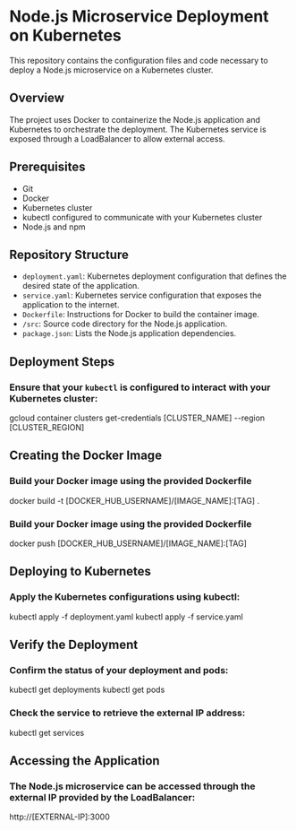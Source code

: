 # Node.js Microservice Deployment on Kubernetes

This repository contains the configuration files and code necessary to deploy a Node.js microservice on a Kubernetes cluster.

## Overview

The project uses Docker to containerize the Node.js application and Kubernetes to orchestrate the deployment. The Kubernetes service is exposed through a LoadBalancer to allow external access.

## Prerequisites

- Git
- Docker
- Kubernetes cluster
- kubectl configured to communicate with your Kubernetes cluster
- Node.js and npm

## Repository Structure

- `deployment.yaml`: Kubernetes deployment configuration that defines the desired state of the application.
- `service.yaml`: Kubernetes service configuration that exposes the application to the internet.
- `Dockerfile`: Instructions for Docker to build the container image.
- `/src`: Source code directory for the Node.js application.
- `package.json`: Lists the Node.js application dependencies.

## Deployment Steps

### Ensure that your `kubectl` is configured to interact with your Kubernetes cluster:

gcloud container clusters get-credentials [CLUSTER_NAME] --region [CLUSTER_REGION]

## Creating the Docker Image

### Build your Docker image using the provided Dockerfile

docker build -t [DOCKER_HUB_USERNAME]/[IMAGE_NAME]:[TAG] .

### Build your Docker image using the provided Dockerfile

docker push [DOCKER_HUB_USERNAME]/[IMAGE_NAME]:[TAG]

## Deploying to Kubernetes

### Apply the Kubernetes configurations using kubectl:

kubectl apply -f deployment.yaml
kubectl apply -f service.yaml

## Verify the Deployment

### Confirm the status of your deployment and pods:

kubectl get deployments
kubectl get pods

### Check the service to retrieve the external IP address:

kubectl get services

## Accessing the Application

### The Node.js microservice can be accessed through the external IP provided by the LoadBalancer:

http://[EXTERNAL-IP]:3000
